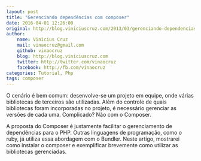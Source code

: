 ```yaml
---
layout: post
title: "Gerenciando dependências com composer"
date: 2016-04-01 12:26:00
original: http://blog.viniciuscruz.com/2013/03/gerenciando-dependencias-no-php-com-composer/
author:
    name: Vinicius Cruz
    mail: vinaocruz@gmail.com
    github: vinaocruz
    blog: http://blog.viniciuscruz.com
    twitter: http://twitter.com/vinaocruz
    facebook: http://fb.com/vinaocruz
categories: Tutorial, Php
tags: composer
---
```


O cenário é bem comum: desenvolve-se um projeto em equipe, onde várias bibliotecas de terceiros são utilizadas. Além do controle de quais bibliotecas foram incorporadas no projeto, é necessário gerenciar as versões de cada uma. Complicado? Não com o Composer.

A proposta do Composer é justamente facilitar o gerenciamento de dependências para o PHP. Outras linguagens de programação, como o ruby, já utiliza essa abordagem com o Bundler. Neste artigo, mostrarei como instalar o composer e exemplificar brevemente como utilizar as bibliotecas gerenciadas.

